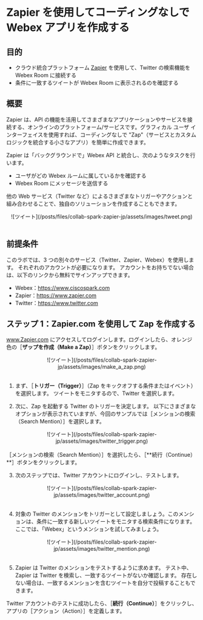 # Zapier を使用してコーディングなしで Webex アプリを作成する

## 目的

- クラウド統合プラットフォーム <a href="https://zapier.com/" target="\_blank">Zapier</a> を使用して、Twitter の検索機能を Webex Room に接続する
- 条件に一致するツイートが Webex Room に表示されるのを確認する

## 概要

Zapier は、API の機能を活用してさまざまなアプリケーションやサービスを接続する、オンラインのプラットフォーム/サービスです。グラフィカル ユーザ インターフェイスを使用すれば、コーディングなしで "Zap"（サービスとカスタム ロジックを統合する小さなアプリ）を簡単に作成できます。

Zapier は「バックグラウンドで」Webex API と統合し、次のようなタスクを行います。

- ユーザがどの Webex ルームに属しているかを確認する
- Webex Room にメッセージを送信する

他の Web サービス（Twitter など）によるさまざまなトリガーやアクションと組み合わせることで、独自のソリューションを作成することもできます。

<div align="center">![ツイート](/posts/files/collab-spark-zapier-jp/assets/images/tweet.png)</div>
<br>

## 前提条件

このラボでは、3 つの別々のサービス（Twitter、Zapier、Webex）を使用します。  それぞれのアカウントが必要になります。  アカウントをお持ちでない場合は、以下のリンクから無料でサインアップできます。

- Webex：https://www.ciscospark.com
- Zapier：https://www.zapier.com
- Twitter：https://www.twitter.com

## ステップ 1：Zapier.com を使用して Zap を作成する

<a href="https://zapier.com/" target="\_blank">www.Zapier.com</a> にアクセスしてログインします。ログインしたら、オレンジ色の［**ザップを作成（Make a Zap）**］ボタンをクリックします。
<div align="center">![ツイート](/posts/files/collab-spark-zapier-jp/assets/images/make_a_zap.png)</div>
<br>

1. まず、［**トリガー（Trigger）**］（Zap をキックオフする条件またはイベント）を選択します。  ツイートをモニタするので、Twitter を選択します。

2. 次に、Zap を起動する Twitter のトリガーを決定します。  以下にさまざまなオプションが表示されていますが、今回のサンプルでは［メンションの検索（Search Mention）］を選択します。
<div align="center">![ツイート](/posts/files/collab-spark-zapier-jp/assets/images/twitter_trigger.png)</div>
<br>
［メンションの検索（Search Mention）］を選択したら、［**続行（Continue）**］ボタンをクリックします。  

3. 次のステップでは、Twitter アカウントにログインし、テストします。  
<div align="center">![ツイート](/posts/files/collab-spark-zapier-jp/assets/images/twitter_account.png)</div>
<br>

4. 対象の Twitter のメンションをトリガーとして設定しましょう。このメンションは、条件に一致する新しいツイートをモニタする検索条件になります。  ここでは、「Webex」というメンションを試してみましょう。
<div align="center">![ツイート](/posts/files/collab-spark-zapier-jp/assets/images/twitter_mention.png)</div>
<br>

5. Zapier は Twitter のメンションをテストするように求めます。  テスト中、Zapier は Twitter を検索し、一致するツイートがないか確認します。  存在しない場合は、一致するメンションを含むツイートを自分で投稿することもできます。

Twitter アカウントのテストに成功したら、［**続行（Continue）**］をクリックし、アプリの［アクション（Action）］を定義します。
